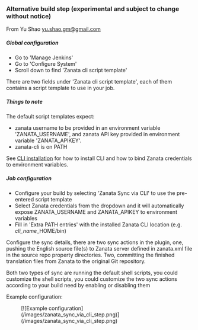 ### Alternative build step (experimental and subject to change without notice)

From Yu Shao yu.shao.gm@gmail.com

##### Global configuration

- Go to 'Manage Jenkins'
- Go to 'Configure System'
- Scroll down to find 'Zanata cli script template'
    
There are two fields under 'Zanata cli script template', each of them contains a script template to use in your job.

##### Things to note

The default script templates expect:

- zanata username to be provided in an environment variable 'ZANATA_USERNAME', 
and zanata API key provided in environment variable 'ZANATA_APIKEY'.
- zanata-cli is on PATH

See [CLI installation](/configuration/build-step/install-cli/) for how to install CLI and how to bind Zanata credentials to environment variables.
 
##### Job configuration 

- Configure your build by selecting 'Zanata Sync via CLI' to use the pre-entered script template
- Select Zanata credentials from the dropdown and it will automatically expose ZANATA_USERNAME and ZANATA_APIKEY to environment variables
- Fill in 'Extra PATH entries' with the installed Zanata CLI location (e.g. *cli_name*_HOME/bin)

Configure the sync details, there are two sync actions in the plugin, one, pushing the English source file(s) to Zanata server defined in zanata.xml file in the source repo property directories.  Two, committing the finished translation files from Zanata to the original Git repository. 

Both two types of sync are running the default shell scripts, you could customize the shell scripts, you could customize the two sync actions according to your build need by enabling or disabling them


Example configuration:
<figure>
[![Example configuration](/images/zanata_sync_via_cli_step.png)](/images/zanata_sync_via_cli_step.png)
</figure>

